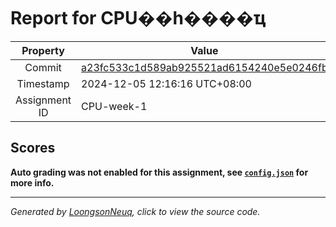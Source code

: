# Report for CPU��һ����ҵ

| Property | Value |
|:--------:|-------|
| Commit | [a23fc533c1d589ab925521ad6154240e5e0246fb](https://github.com/Loongson-neuq/cpu-verilog-neuqZhan/tree/a23fc533c1d589ab925521ad6154240e5e0246fb) |
| Timestamp | 2024-12-05 12:16:16 UTC+08:00 |
| Assignment ID | CPU-week-1 |
## Scores
**Auto grading was not enabled for this assignment, see [`config.json`](https://github.com/Loongson-neuq/cpu-verilog-neuqZhan/blob/a23fc533c1d589ab925521ad6154240e5e0246fb/.assignment/config.json) for more info.**

-----------
*Generated by [LoongsonNeuq](https://github.com/Loongson-Neuq/LoongsonNeuq), click to view the source code.*
